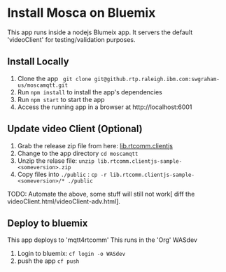 # Install Mosca on Bluemix

This app runs inside a nodejs Blumeix app.  It servers the default 'videoClient' for testing/validation purposes.

## Install Locally 

1. Clone the app ` git clone git@github.rtp.raleigh.ibm.com:swgraham-us/moscamqtt.git`
2. Run `npm install` to install the app's dependencies
3. Run `npm start` to start the app
4. Access the running app in a browser at http://localhost:6001

## Update video Client (Optional)

1.  Grab the release zip file from here:  [lib.rtcomm.clientjs](https://github.com/WASdev/lib.rtcomm.clientjs/releases/latest)
2.  Change to the app directory `cd moscamqtt`  
3.  Unzip the relase file: `unzip lib.rtcomm.clientjs-sample-<someversion>.zip`
4.  Copy files into `./public` : `cp -r lib.rtcomm.clientjs-sample-<someversion>/* ./public`

TODO:  Automate the above, some stuff will still not work[ diff the videoClient.html/videoClient-adv.html].

## Deploy to bluemix

This app deploys to 'mqtt4rtcomm'  This runs in the 'Org' WASdev

1.  Login to bluemix:  `cf login -o WASdev`
2.  push the app `cf push`

